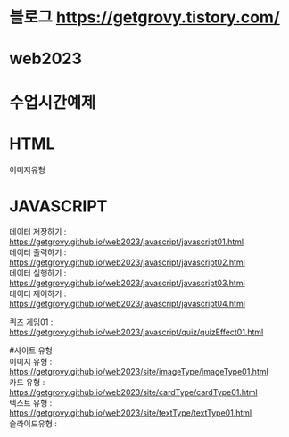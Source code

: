 # 블로그 https://getgrovy.tistory.com/
# web2023
# 수업시간예제

# HTML
이미지유형 

# JAVASCRIPT
데이터 저장하기 : https://getgrovy.github.io/web2023/javascript/javascript01.html   
데이터 출력하기 : https://getgrovy.github.io/web2023/javascript/javascript02.html   
데이터 실행하기 : https://getgrovy.github.io/web2023/javascript/javascript03.html   
데이터 제어하기 : https://getgrovy.github.io/web2023/javascript/javascript04.html   

퀴즈  게임01   : https://getgrovy.github.io/web2023/javascript/quiz/quizEffect01.html   

#사이트 유형    
이미지 유형 : https://getgrovy.github.io/web2023/site/imageType/imageType01.html   
카드  유형 : https://getgrovy.github.io/web2023/site/cardType/cardType01.html   
텍스트 유형 : https://getgrovy.github.io/web2023/site/textType/textType01.html   
슬라이드유형 : 
